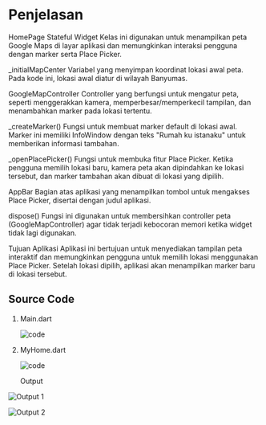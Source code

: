 # Penjelasan
HomePage Stateful Widget
Kelas ini digunakan untuk menampilkan peta Google Maps di layar aplikasi dan memungkinkan interaksi pengguna dengan marker serta Place Picker.

_initialMapCenter
Variabel yang menyimpan koordinat lokasi awal peta. Pada kode ini, lokasi awal diatur di wilayah Banyumas.

GoogleMapController
Controller yang berfungsi untuk mengatur peta, seperti menggerakkan kamera, memperbesar/memperkecil tampilan, dan menambahkan marker pada lokasi tertentu.

_createMarker()
Fungsi untuk membuat marker default di lokasi awal. Marker ini memiliki InfoWindow dengan teks "Rumah ku istanaku" untuk memberikan informasi tambahan.

_openPlacePicker()
Fungsi untuk membuka fitur Place Picker. Ketika pengguna memilih lokasi baru, kamera peta akan dipindahkan ke lokasi tersebut, dan marker tambahan akan dibuat di lokasi yang dipilih.

AppBar
Bagian atas aplikasi yang menampilkan tombol untuk mengakses Place Picker, disertai dengan judul aplikasi.

dispose()
Fungsi ini digunakan untuk membersihkan controller peta (GoogleMapController) agar tidak terjadi kebocoran memori ketika widget tidak lagi digunakan.

Tujuan Aplikasi
Aplikasi ini bertujuan untuk menyediakan tampilan peta interaktif dan memungkinkan pengguna untuk memilih lokasi menggunakan Place Picker. Setelah lokasi dipilih, aplikasi akan menampilkan marker baru di lokasi tersebut.

## Source Code
  1. Main.dart
     
     ![code](https://github.com/user-attachments/assets/19bb6467-bd8c-42d5-902a-d4ad9cee551d)

  3. MyHome.dart

     ![code](https://github.com/user-attachments/assets/8963c8e0-580a-486d-a00d-71e27983dcb1)

     Output

![Output 1 ](https://github.com/user-attachments/assets/3db52e9b-5b41-4470-816c-e3893cbb24b1)
     
![Output 2](https://github.com/user-attachments/assets/21490629-5479-4335-924d-e616e43afa64)

     



     
  
